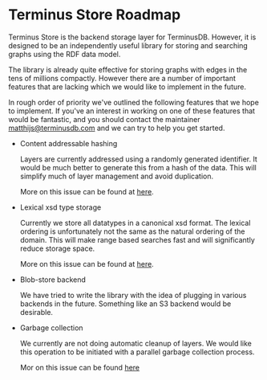 # Terminus Store Roadmap

Terminus Store is the backend storage layer for TerminusDB. However, it is designed to be an independently useful library for storing and searching graphs using the RDF data model.

The library is already quite effective for storing graphs with edges in the tens of millions compactly. However there are a number of important features that are lacking which we would like to implement in the future.

In rough order of priority we've outlined the following features that we hope to implement. If you've an interest in working on one of these features that would be fantastic, and you should contact the maintainer <matthijs@terminusdb.com> and we can try to help you get started.

* Content addressable hashing

    Layers are currently addressed using a randomly generated identifier. It would be much better to generate this from a hash of the data. This will simplify much of layer management and avoid duplication.

    More on this issue can be found at [here](./CONTENT.md).

* Lexical xsd type storage

    Currently we store all datatypes in a canonical xsd format. The lexical ordering is unfortunately not the same as the natural ordering of the domain. This will make range based searches fast and will significantly reduce storage space.

    More on this issue can be found at [here](./LEXICAL.md).

* Blob-store backend

    We have tried to write the library with the idea of plugging in various backends in the future. Something like an S3 backend would be desirable.

* Garbage collection

    We currently are not doing automatic cleanup of layers. We would like this operation to be initiated with a parallel garbage collection process.

    Mor on this issue can be found [here](./GARBAGE.md)
